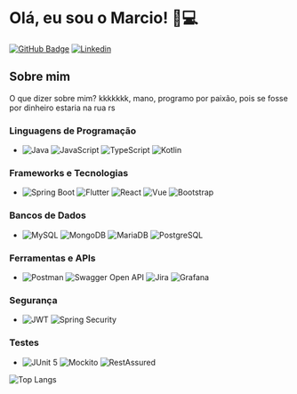 # Olá, eu sou o Marcio! 👋💻

[![GitHub Badge](https://img.shields.io/badge/GitHub-100000?style=for-the-badge&logo=github&logoColor=white)](link_para_seu_perfil_no_github) [![Linkedin](https://img.shields.io/badge/LinkedIn-0077B5?style=for-the-badge&logo=linkedin&logoColor=white)](linkedin.com/in/marciofilho2004/)

## Sobre mim
O que dizer sobre mim? kkkkkkk, mano, programo por paixão, pois se fosse por dinheiro estaria na rua rs
### Linguagens de Programação
- ![Java](https://img.shields.io/badge/Java-ED8B00?style=for-the-badge&logo=java&logoColor=white) ![JavaScript](https://img.shields.io/badge/JavaScript-F7DF1E?style=for-the-badge&logo=javascript&logoColor=black) ![TypeScript](https://img.shields.io/badge/TypeScript-007ACC?style=for-the-badge&logo=typescript&logoColor=white) ![Kotlin](https://img.shields.io/badge/Kotlin-0095D5?style=for-the-badge&logo=kotlin&logoColor=white)

### Frameworks e Tecnologias
- ![Spring Boot](https://img.shields.io/badge/Spring%20Boot-6DB33F?style=for-the-badge&logo=spring-boot&logoColor=white) ![Flutter](https://img.shields.io/badge/Flutter-02569B?style=for-the-badge&logo=flutter&logoColor=white) ![React](https://img.shields.io/badge/React-20232A?style=for-the-badge&logo=react&logoColor=61DAFB) ![Vue](https://img.shields.io/badge/Vue.js-4FC08D?style=for-the-badge&logo=vue.js&logoColor=white) ![Bootstrap](https://img.shields.io/badge/Bootstrap-563D7C?style=for-the-badge&logo=bootstrap&logoColor=white)

### Bancos de Dados
- ![MySQL](https://img.shields.io/badge/MySQL-00000F?style=for-the-badge&logo=mysql&logoColor=white) ![MongoDB](https://img.shields.io/badge/MongoDB-4EA94B?style=for-the-badge&logo=mongodb&logoColor=white) ![MariaDB](https://img.shields.io/badge/MariaDB-003545?style=for-the-badge&logo=mariadb&logoColor=white) ![PostgreSQL](https://img.shields.io/badge/PostgreSQL-316192?style=for-the-badge&logo=postgresql&logoColor=white)

### Ferramentas e APIs
- ![Postman](https://img.shields.io/badge/Postman-FF6C37?style=for-the-badge&logo=postman&logoColor=white) ![Swagger Open API](https://img.shields.io/badge/Swagger-85EA2D?style=for-the-badge&logo=swagger&logoColor=black) ![Jira](https://img.shields.io/badge/Jira-0052CC?style=for-the-badge&logo=jira&logoColor=white) ![Grafana](https://img.shields.io/badge/Grafana-F46800?style=for-the-badge&logo=grafana&logoColor=white)

### Segurança
- ![JWT](https://img.shields.io/badge/JWT-000000?style=for-the-badge&logo=json-web-tokens&logoColor=white) ![Spring Security](https://img.shields.io/badge/Spring%20Security-6DB33F?style=for-the-badge&logo=spring-security&logoColor=white)

### Testes
- ![JUnit 5](https://img.shields.io/badge/JUnit%205-25A162?style=for-the-badge&logo=junit5&logoColor=white) ![Mockito](https://img.shields.io/badge/Mockito-EE4622?style=for-the-badge&logo=mockito&logoColor=white) ![RestAssured](https://img.shields.io/badge/RestAssured-000000?style=for-the-badge&logo=rest-assured&logoColor=white)

![Top Langs](https://github-readme-stats.vercel.app/api/top-langs/?username=mastiico&layout=compact)
